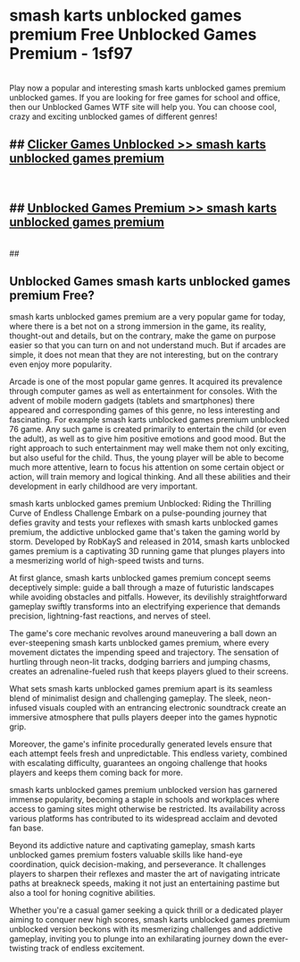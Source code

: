 # smash karts unblocked games premium  Free Unblocked Games Premium - 1sf97 <br>
<br>
Play now a popular and interesting smash karts unblocked games premium unblocked games. If you are looking for free games for school and office, then our Unblocked Games WTF site will help you. You can choose cool, crazy and exciting unblocked games of different genres!


## ##  [Clicker Games Unblocked >> smash karts unblocked games premium](http://freeplayer.one?title=smash_karts_unblocked_games_premium&ref=UGames)
  <br>

##  ## [Unblocked Games Premium >> smash karts unblocked games premium](http://freeplayer.one?title=smash_karts_unblocked_games_premium&ref=UGames)
  <br>
  ##



## Unblocked Games smash karts unblocked games premium Free?

smash karts unblocked games premium are a very popular game for today, where there is a bet not on a strong immersion in the game, its reality, thought-out and details, but on the contrary, make the game on purpose easier so that you can turn on and not understand much. But if arcades are simple, it does not mean that they are not interesting, but on the contrary even enjoy more popularity.

Arcade is one of the most popular game genres. It acquired its prevalence through computer games as well as entertainment for consoles. With the advent of mobile modern gadgets (tablets and smartphones) there appeared and corresponding games of this genre, no less interesting and fascinating. For example smash karts unblocked games premium unblocked 76 game. Any such game is created primarily to entertain the child (or even the adult), as well as to give him positive emotions and good mood. But the right approach to such entertainment may well make them not only exciting, but also useful for the child. Thus, the young player will be able to become much more attentive, learn to focus his attention on some certain object or action, will train memory and logical thinking. And all these abilities and their development in early childhood are very important.

smash karts unblocked games premium Unblocked: Riding the Thrilling Curve of Endless Challenge
Embark on a pulse-pounding journey that defies gravity and tests your reflexes with smash karts unblocked games premium, the addictive unblocked game that's taken the gaming world by storm. Developed by RobKayS and released in 2014, smash karts unblocked games premium is a captivating 3D running game that plunges players into a mesmerizing world of high-speed twists and turns.

At first glance, smash karts unblocked games premium concept seems deceptively simple: guide a ball through a maze of futuristic landscapes while avoiding obstacles and pitfalls. However, its devilishly straightforward gameplay swiftly transforms into an electrifying experience that demands precision, lightning-fast reactions, and nerves of steel.

The game's core mechanic revolves around maneuvering a ball down an ever-steepening smash karts unblocked games premium, where every movement dictates the impending speed and trajectory. The sensation of hurtling through neon-lit tracks, dodging barriers and jumping chasms, creates an adrenaline-fueled rush that keeps players glued to their screens.

What sets smash karts unblocked games premium apart is its seamless blend of minimalist design and challenging gameplay. The sleek, neon-infused visuals coupled with an entrancing electronic soundtrack create an immersive atmosphere that pulls players deeper into the games hypnotic grip.

Moreover, the game's infinite procedurally generated levels ensure that each attempt feels fresh and unpredictable. This endless variety, combined with escalating difficulty, guarantees an ongoing challenge that hooks players and keeps them coming back for more.

smash karts unblocked games premium unblocked version has garnered immense popularity, becoming a staple in schools and workplaces where access to gaming sites might otherwise be restricted. Its availability across various platforms has contributed to its widespread acclaim and devoted fan base.

Beyond its addictive nature and captivating gameplay, smash karts unblocked games premium fosters valuable skills like hand-eye coordination, quick decision-making, and perseverance. It challenges players to sharpen their reflexes and master the art of navigating intricate paths at breakneck speeds, making it not just an entertaining pastime but also a tool for honing cognitive abilities.

Whether you're a casual gamer seeking a quick thrill or a dedicated player aiming to conquer new high scores, smash karts unblocked games premium unblocked version beckons with its mesmerizing challenges and addictive gameplay, inviting you to plunge into an exhilarating journey down the ever-twisting track of endless excitement.